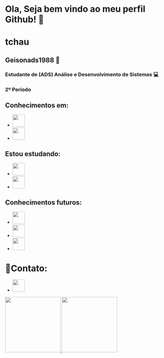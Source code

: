 # Ola, Seja bem vindo ao meu perfil Github! 👋
# tchau

## Geisonads1988 🚀

### Estudante de (ADS) Análise e Desenvolvimento de Sistemas 💻

### 2º Periodo

## Conhecimentos em:

- <img src="https://cdn.jsdelivr.net/gh/devicons/devicon/icons/html5/html5-original-wordmark.svg" width="40" height="40" />
- <img src="https://cdn.jsdelivr.net/gh/devicons/devicon/icons/css3/css3-original-wordmark.svg" width="40" height="40" />

## Estou estudando:

- <img src="https://cdn.jsdelivr.net/gh/devicons/devicon/icons/git/git-original-wordmark.svg" width="40" height="40" />
- <img src="https://cdn.jsdelivr.net/gh/devicons/devicon/icons/github/github-original-wordmark.svg" width="40" height="40" />

## Conhecimentos futuros:

- <img src="https://cdn.jsdelivr.net/gh/devicons/devicon/icons/javascript/javascript-original.svg" width="40" height="40" />
- <img src="https://cdn.jsdelivr.net/gh/devicons/devicon/icons/react/react-original-wordmark.svg" width="40" height="40" />
- <img src="https://cdn.jsdelivr.net/gh/devicons/devicon/icons/nodejs/nodejs-original-wordmark.svg" width="40" height="40" />

# 📒Contato:

- <a href="https://www.linkedin.com/in/geison-sousa-de-oliveira-62bb44145/" target="_blank"><img src="https://cdn.jsdelivr.net/gh/devicons/devicon/icons/linkedin/linkedin-original.svg" width="40" height="40" target="_blank"></a>


<div>
<a href="https://github.com/Geisonads1988">
<img loading="lazy" height="180em" src="https://github-readme-stats.vercel.app/api/top-langs/?username=Geisonads1988&layout=compact&langs_count=7&theme=dracula"/>
<img loading="lazy" height="180em" src="https://github-readme-stats.vercel.app/api?username=Geisonads1988&show_icons=true&theme=dracula&include_all_commits=true&count_private=true"/>
</div>
